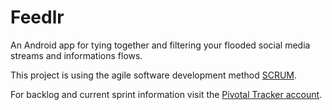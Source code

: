 Feedlr
======

An Android app for tying together and filtering your flooded social media streams and informations flows. 

This project is using the agile software development method [SCRUM](http://en.wikipedia.org/wiki/Scrum_%28development%29/).

For backlog and current sprint information visit the [Pivotal Tracker account](https://www.pivotaltracker.com/projects/643835). 